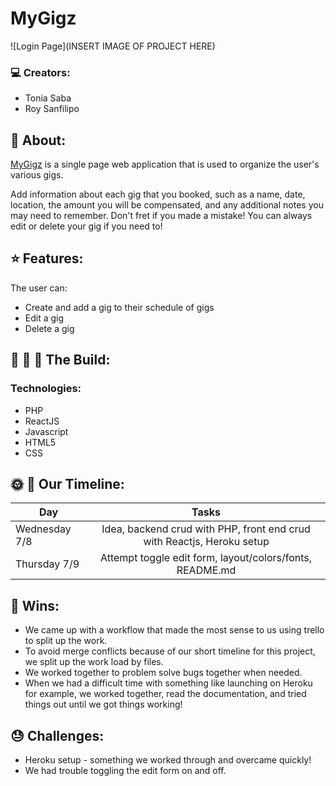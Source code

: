 #  MyGigz

![Login Page](INSERT IMAGE OF PROJECT HERE)

### :computer: Creators:

- Tonia Saba
- Roy Sanfilipo

## :sunrise_over_mountains: About:

[MyGigz](https://mygigz.herokuapp.com/) is a single page web application that is used to organize the user's various gigs.

Add information about each gig that you booked, such as a name, date, location, the amount you will be compensated, and any additional notes you may need to remember. Don't fret if you made a mistake! You can always edit or delete your gig if you need to!


## :star: Features:
The user can:
- Create and add a gig to their schedule of gigs
- Edit a gig
- Delete a gig

## :wrench: :nut_and_bolt: :hammer: The Build:
### Technologies:
- PHP
- ReactJS
- Javascript
- HTML5
- CSS

## :sun_with_face: :full_moon_with_face: Our Timeline:
| Day           | Tasks         |
| ------------- |:-------------:|
| Wednesday 7/8    | Idea, backend crud with PHP, front end crud with Reactjs, Heroku setup |
| Thursday 7/9      | Attempt toggle edit form, layout/colors/fonts, README.md |


## :dancer: Wins:
- We came up with a workflow that made the most sense to us using trello to split up the work.
- To avoid merge conflicts because of our short timeline for this project, we split up the work load by files.
- We worked together to problem solve bugs together when needed.
- When we had a difficult time with something like launching on Heroku for example, we worked together, read the documentation, and tried things out until we got things working!

## :sweat: Challenges:
- Heroku setup - something we worked through and overcame quickly!
- We had trouble toggling the edit form on and off.
